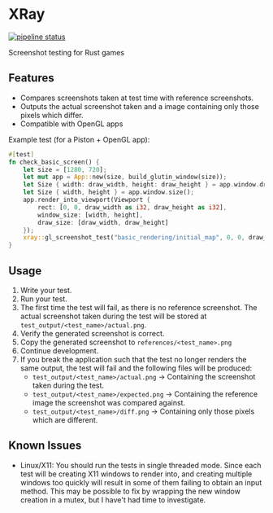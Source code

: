 # XRay

[![pipeline status](https://gitlab.com/tonyfinn/xray/badges/master/pipeline.svg)](https://gitlab.com/tonyfinn/xray/commits/master)

Screenshot testing for Rust games

## Features

* Compares screenshots taken at test time with reference screenshots.
* Outputs the actual screenshot taken and a image containing only those pixels which differ.
* Compatible with OpenGL apps

Example test (for a Piston + OpenGL app):

```rust
#[test]
fn check_basic_screen() {
    let size = [1280, 720];
    let mut app = App::new(size, build_glutin_window(size));
    let Size { width: draw_width, height: draw_height } = app.window.draw_size();
    let Size { width, height } = app.window.size();
    app.render_into_viewport(Viewport {
        rect: [0, 0, draw_width as i32, draw_height as i32],
        window_size: [width, height],
        draw_size: [draw_width, draw_height]
    });
    xray::gl_screenshot_test("basic_rendering/initial_map", 0, 0, draw_width, draw_height);
}
```

## Usage

1. Write your test.
2. Run your test.
3. The first time the test will fail, as there is no reference screenshot. The actual screenshot taken
   during the test will be stored at `test_output/<test_name>/actual.png`.
4. Verify the generated screenshot is correct.
5. Copy the generated screenshot to `references/<test_name>.png`
6. Continue development.
7. If you break the application such that the test no longer renders the same
   output, the test will fail and the following files will be produced:
   * `test_output/<test_name>/actual.png` -> Containing the screenshot taken
     during the test.
   * `test_output/<test_name>/expected.png` -> Containing the reference image
     the screenshot was compared against.
   * `test_output/<test_name>/diff.png` -> Containing only those pixels which
     are different.

## Known Issues

* Linux/X11: You should run the tests in single threaded mode. Since each test will be creating X11
  windows to render into, and creating multiple windows too quickly will result in some of them
  failing to obtain an input method. This may be possible to fix by wrapping the new window creation in
  a mutex, but I have't had time to investigate.
